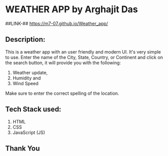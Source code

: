 # WEATHER APP by Arghajit Das
##LINK-## https://m7-07.github.io/Weather_app/

## Description:
This is a weather app with an user friendly and modern UI. It's very simple to use. Enter the name of the City, State, Country, or Continent and click on the search button, it will provide you with the following: 
1. Weather update,
2. Humidity and
3. Wind Speed

Make sure to enter the correct spelling of the location.

## Tech Stack used:
1. HTML
2. CSS
3. JavaScript (JS)

## Thank You
